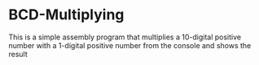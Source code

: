 # BCD-Multiplying
This is a simple assembly program that multiplies a 10-digital positive
number with a 1-digital positive number from the console and shows the
result
